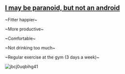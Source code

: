 ## <ins>I may be paranoid, but not an android</ins> 
~Fitter happier~  

~More productive~  

~Comfortable~  

~Not drinking too much~  

~Regular exercise at the gym (3 days a week)~ 

![jbcj0uqbihg41](https://github.com/user-attachments/assets/bc3d7283-e75a-42bc-8982-188f6dad4860)
